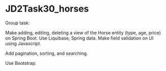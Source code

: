 # JD2Task30_horses
Group task:

Make adding, editing, deleting a view of the Horse entity (type, age, price) on Spring Boot. Use Liquibase, Spring data. Make field validation on UI using Javascript.

Add pagination, sorting, and searching.

Use Bootstrap.
